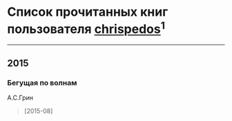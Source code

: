 # Список прочитанных книг пользователя [chrispedos](http://vk.com/id9233114)<sup>1</sup>
---

## 2015

### Бегущая по волнам
А.С.Грин
> [2015-08] 



